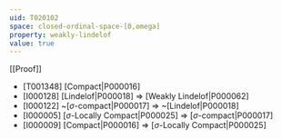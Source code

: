 ```yaml
---
uid: T020102
space: closed-ordinal-space-[0,omega]
property: weakly-lindelof
value: true
---
```

[[Proof]]

* [T001348] [Compact|P000016]
* [I000128] [Lindelof|P000018] => [Weakly Lindelof|P000062]
* [I000122] ~[$\sigma$-compact|P000017] => ~[Lindelof|P000018]
* [I000005] [$\sigma$-Locally Compact|P000025] => [$\sigma$-compact|P000017]
* [I000009] [Compact|P000016] => [$\sigma$-Locally Compact|P000025]

